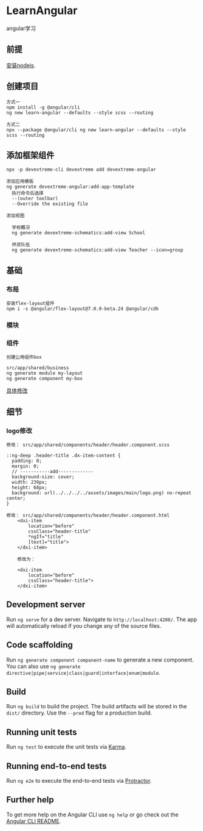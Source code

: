 # LearnAngular

angular学习

## 前提
[安装nodejs](https://nodejs.org/en/).

## 创建项目
```
方式一
npm install -g @angular/cli
ng new learn-angular --defaults --style scss --routing

方式二
npx --package @angular/cli ng new learn-angular --defaults --style scss --routing
```

## 添加框架组件
```
npx -p devextreme-cli devextreme add devextreme-angular

添加应用模板
ng generate devextreme-angular:add-app-template
  执行命令后选择
  --(outer toolbar)
  --Override the existing file

添加视图
  
  学校概况
  ng generate devextreme-schematics:add-view School
  
  师资队伍
  ng generate devextreme-schematics:add-view Teacher --icon=group

```

## 基础
### 布局
```
安装flex-layout组件
npm i -s @angular/flex-layout@7.0.0-beta.24 @angular/cdk
```

### 模块

### 组件
```
创建公用组件box

src/app/shared/business
ng generate module my-layout
ng generate component my-box
```
[具体修改](https://baidu.com)

## 细节
### logo修改
```
修改： src/app/shared/components/header/header.component.scss

::ng-deep .header-title .dx-item-content {
  padding: 0;
  margin: 0;
  // -----------add-------------
  background-size: cover;
  width: 239px;
  height: 68px;
  background: url(../../../../assets/images/main/logo.png) no-repeat center;
}

修改： src/app/shared/components/header/header.component.html
    <dxi-item
        location="before"
        cssClass="header-title"
        *ngIf="title"
        [text]="title">
    </dxi-item>
    
    修改为：
    
    <dxi-item
        location="before"
        cssClass="header-title">
    </dxi-item>
```

## Development server

Run `ng serve` for a dev server. Navigate to `http://localhost:4200/`. The app will automatically reload if you change any of the source files.

## Code scaffolding

Run `ng generate component component-name` to generate a new component. You can also use `ng generate directive|pipe|service|class|guard|interface|enum|module`.

## Build

Run `ng build` to build the project. The build artifacts will be stored in the `dist/` directory. Use the `--prod` flag for a production build.

## Running unit tests

Run `ng test` to execute the unit tests via [Karma](https://karma-runner.github.io).

## Running end-to-end tests

Run `ng e2e` to execute the end-to-end tests via [Protractor](http://www.protractortest.org/).

## Further help

To get more help on the Angular CLI use `ng help` or go check out the [Angular CLI README](https://github.com/angular/angular-cli/blob/master/README.md).
